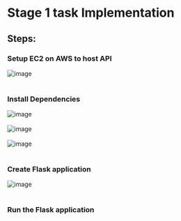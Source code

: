 # Stage 1 task Implementation

## Steps: 
### Setup EC2 on AWS to host API
![image](https://github.com/user-attachments/assets/696dbad2-498f-4c69-a1f9-dd203f0c302c) <br> <br>

### Install Dependencies
![image](https://github.com/user-attachments/assets/cbf52763-ad8f-41b9-9ab4-0535409c0436) <br> <br>
![image](https://github.com/user-attachments/assets/40a61e93-0a6f-43dc-890f-424f12489073) <br> <br>
![image](https://github.com/user-attachments/assets/97acae0d-0929-49f9-a121-8c8d1d6797c0) <br> <br>



### Create Flask application 
![image](https://github.com/user-attachments/assets/c1e33fff-7c7d-40d2-84a2-71be7854c68b) <br> <br>

### Run the Flask application
